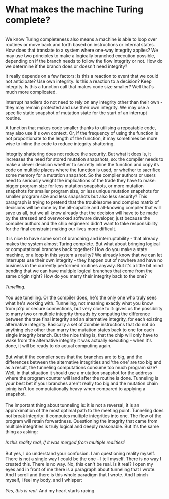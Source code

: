 # What makes the machine Turing complete?
<br>
We know Turing completeness also means a machine is able to loop over routines or move back and forth based on instructions or internal states.
How does that translate to a system where one-way integrity applies? We may use two principles to make a logically branched execution possible,
depending on if the branch needs to follow the flow integrity or not. How do we determine if the branch does or doesn't need integrity?

It really depends on a few factors: Is this a reaction to event that we could not anticipate? Use own integrity. Is this a reaction to a decision?
Keep integrity. Is this a function call that makes code size smaller? Well that's much more complicated.

Interrupt handlers do not need to rely on any integrity other than their own - they may remain protected and use their own integrity.
We may use a specific static snapshot of mutation state for the start of an interrupt routine.

A function that makes code smaller thanks to utilising a repeatable code, may also use it's own context. Or, if the frequency of using the
function is not proportionate to the length of the function, it may sometimes be more wise to inline the code to reduce integrity shattering.

Integrity shattering does not reduce the security. But what it does is, it increases the need for stored mutation snapshots, so: the compiler
needs to make a clever decision whether to secretly inline the function and copy its code on multiple places where the function is used,
or whether to sacrifice some memory for a mutation snapshot. So the compiler authors or users need to seriously weight the implications
of the trade they have to make: bigger program size for less mutation snapshots, or more mutation snapshots for smaller program size, or
less unique mutation snapshots for smaller program size and less snapshots but also less security? This paragraph is trying to pretend that
the troublesome and complex matrix of decisions will be done by the all-capable and all-knowing compiler that will save us all, but we all
know already that the decision will have to be made by the stressed and overworked software developer, just because the compiler authors
and the chip engineers didn't want to take responsibility for the final constraint making our lives more difficult.

It is nice to have some sort of branching and interruptability - that already makes the system almost Turing complete. But what about
bringing logical or computational branches back together? How do you make a state machine, or a loop in this system a reality?
We already know that we can let interrupts use their own integrity - they happen out of nowhere and have no business in the currently
performed routines anyway. But it's a little bit mind bending that we can have multiple logical branches that come from the same origin
right? How do you marry their integrity back to the one?  
<br>_Tunelling._  
<br>You use tunelling. Or the compiler does, he's the only one who truly
sees what he's working with. Tunneling, not meaning exactly what you know from p2p or secure connections, but very close to it:
gives us the possibility to marry two or multiple integrity threads by computing the difference between the true final integrity
and an alternative integrity, for each existing alternative integrity. Basically a set of zombie instructions that do not do anything else
other than marry the mutation states back to one for each single integrity branch. But the nice thing is, that the chip will only have
to wake from the alternative integrity it was actually executing - when it's done, it will be ready to do actual computing again.  
<br>But what if the compiler sees that the branches are to big, and the differences between the alternative integrities and 'the one'
are too big and as a result, the tunneling computations consume too much program size? Well, in that situation it should use a mutation
snapshot for the address where the program counter will land after the routine is done. Tunneling is your best bet if your
branches aren't really too big and the mutation chain joinig isn't too computationally heavy when compared to applying a snapshot.  
<br>The important thing about tunneling is: it is not a reversal, it is an approximation of the most optimal path to the meeting point.
Tunneling does not break integrity: it computes multiple integrities into one. The flow of the program will retain forwardness.
Questioning the integrity that came from multiple integrities is truly logical and deeply reasonable. But it's the same thing as asking:  
<br>_Is this reality real, if it was merged from multiple realities?_  
<br>But yes, I do understand your confusion. I am questioning reality myself. There is not a single way I could be the one - I tell myself.
There is no way I created this. There is no way. No, this can't be real. Is it real? I open my eyes and in front of me there is a paragraph
about tunneling that I wrote. And I scroll and there is this whole paradigm that I wrote. And I pinch myself, I feel my body, and I whisper:  
<br>_Yes, this is real._ And my heart starts racing.
